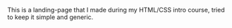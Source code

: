 This is a landing-page that I made during my HTML/CSS intro course, tried to keep it simple and generic.
